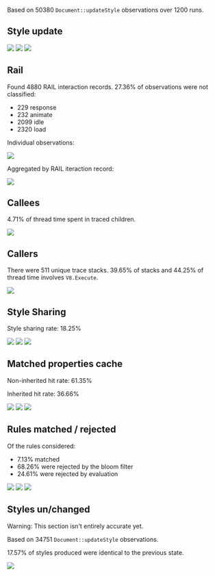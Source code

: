 Based on 50380 `Document::updateStyle` observations over 1200 runs.

Style update
------------

![](style_files/figure-markdown_github/unnamed-chunk-2-1.png) ![](style_files/figure-markdown_github/unnamed-chunk-2-2.png) ![](style_files/figure-markdown_github/unnamed-chunk-2-3.png)

Rail
----

Found 4880 RAIL interaction records. 27.36% of observations were not classified:

-   229 response
-   232 animate
-   2099 idle
-   2320 load

Individual observations:

![](style_files/figure-markdown_github/unnamed-chunk-4-1.png)

Aggregated by RAIL iteraction record:

![](style_files/figure-markdown_github/unnamed-chunk-5-1.png)

Callees
-------

4.71% of thread time spent in traced children.

![](style_files/figure-markdown_github/unnamed-chunk-7-1.png)

Callers
-------

There were 511 unique trace stacks. 39.65% of stacks and 44.25% of thread time involves `V8.Execute`.

![](style_files/figure-markdown_github/unnamed-chunk-9-1.png)

Style Sharing
-------------

Style sharing rate: 18.25%

![](style_files/figure-markdown_github/unnamed-chunk-11-1.png) ![](style_files/figure-markdown_github/unnamed-chunk-11-2.png) ![](style_files/figure-markdown_github/unnamed-chunk-11-3.png)

Matched properties cache
------------------------

Non-inherited hit rate: 61.35%

Inherited hit rate: 36.66%

![](style_files/figure-markdown_github/unnamed-chunk-12-1.png) ![](style_files/figure-markdown_github/unnamed-chunk-12-2.png) ![](style_files/figure-markdown_github/unnamed-chunk-12-3.png)

Rules matched / rejected
------------------------

Of the rules considered:

-   7.13% matched
-   68.26% were rejected by the bloom filter
-   24.61% were rejected by evaluation

![](style_files/figure-markdown_github/unnamed-chunk-14-1.png) ![](style_files/figure-markdown_github/unnamed-chunk-14-2.png) ![](style_files/figure-markdown_github/unnamed-chunk-14-3.png)

Styles un/changed
-----------------

Warning: This section isn't entirely accurate yet.

Based on 34751 `Document::updateStyle` observations.

17.57% of styles produced were identical to the previous state.

![](style_files/figure-markdown_github/unnamed-chunk-16-1.png)
